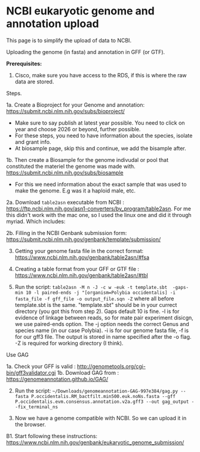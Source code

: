 # NCBI eukaryotic genome and annotation upload

This page is to simplify the upload of data to NCBI. 

Uploading the genome (in fasta) and annotation in GFF (or GTF).

**Prerequisites:**
1. Cisco, make sure you have access to the RDS, if this is where the raw data are stored.


Steps. 

1a. Create a Bioproject for your Genome and annotation: https://submit.ncbi.nlm.nih.gov/subs/bioproject/
- Make sure to say publish at latest year possible. You need to click on year and choose 2026 or beyond, further possible.
- For these steps, you need to have information about the species, isolate and grant info.
- At biosample page, skip this and continue, we add the bisample after.

1b. Then create a Biosample for the genome indivudal or pool that constituted the materiel the genome was made with. https://submit.ncbi.nlm.nih.gov/subs/biosample
- For this we need information about the exact sample that was used to make the genome. E.g was it a haploid male, etc.

2a. Download `table2asn` executable from NCBI : https://ftp.ncbi.nlm.nih.gov/asn1-converters/by_program/table2asn. For me this didn't work with the mac one, so I used the linux one and did it through myriad.
Which includes:

2b. Filling in the NCBI Genbank submission form: https://submit.ncbi.nlm.nih.gov/genbank/template/submission/

3. Getting your genome fasta file in the correct format: https://www.ncbi.nlm.nih.gov/genbank/table2asn/#fsa

4. Creating a table format from your GFF or GTF file : https://www.ncbi.nlm.nih.gov/genbank/table2asn/#tbl

5. Run the script: `table2asn -M n -J -c w -euk -t template.sbt  -gaps-min 10 -l paired-ends -j "[organism=Polybia occidentalis] -i fasta_file -f gff_file -o output_file.sqn -Z`
where all before template.sbt is the same. "template.sbt" should be in your currect directory (you got this from step 2).  Gaps default 10 is fine. -l is for evidence of linkage between reads, so for mate pair experiment disicgn, we use paired-ends option. The -j option needs the correct Genus and species name (in our case Polybia). -i is for our genome fasta file, -f is for our gff3 file. The output is stored in name specified after the -o flag. -Z is required for working directory (I think).


Use GAG 

1a. Check your GFF is valid :  http://genometools.org/cgi-bin/gff3validator.cgi
1b. Download GAG from : https://genomeannotation.github.io/GAG/

2. Run  the script: `~/Downloads/genomeannotation-GAG-997e384/gag.py --fasta P.occidentalis.RM_bactfilt.min500.euk.noNs.fasta --gff P.occidentalis.evm.consensus.annotation.v2a.gff3 --out gag_output --fix_terminal_ns`

3. Now we have a genome compatible with NCBI. So we can upload it in the browser.

B1. Start following these instructions: https://www.ncbi.nlm.nih.gov/genbank/eukaryotic_genome_submission/

